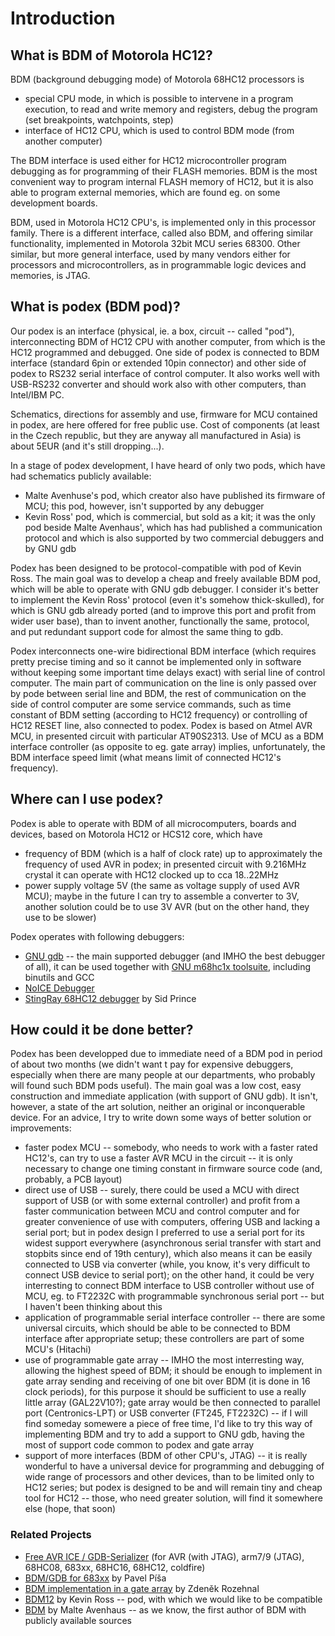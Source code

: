 # Introduction

## What is BDM of Motorola HC12?

BDM (background debugging mode) of Motorola 68HC12 processors is

 * special CPU mode, in which is possible to intervene in a program execution, to read and write memory and registers, debug the program (set breakpoints, watchpoints, step)
 * interface of HC12 CPU, which is used to control BDM mode (from another computer)

The BDM interface is used either for HC12 microcontroller program debugging as for programming of their FLASH memories. BDM is the most convenient way to program internal FLASH memory of HC12, but it is also able to program external memories, which are found eg. on some development boards.

BDM, used in Motorola HC12 CPU's, is implemented only in this processor family. There is a different interface, called also BDM, and offering similar functionality, implemented in Motorola 32bit MCU series 68300. Other similar, but more general interface, used by many vendors either for processors and microcontrollers, as in programmable logic devices and memories, is JTAG.

## What is podex (BDM pod)?

Our podex is an interface (physical, ie. a box, circuit -- called "pod"), interconnecting BDM of HC12 CPU with another computer, from which is the HC12 programmed and debugged. One side of podex is connected to BDM interface (standard 6pin or extended 10pin connector) and other side of podex to RS232 serial interface of control computer. It also works well with USB-RS232 converter and should work also with other computers, than Intel/IBM PC.

Schematics, directions for assembly and use, firmware for MCU contained in podex, are here offered for free public use. Cost of components (at least in the Czech republic, but they are anyway all manufactured in Asia) is about 5EUR (and it's still dropping...).

In a stage of podex development, I have heard of only two pods, which have had schematics publicly available:

 * Malte Avenhuse's pod, which creator also have published its firmware of MCU; this pod, however, isn't supported by any debugger
 * Kevin Ross' pod, which is commercial, but sold as a kit; it was the only pod beside Malte Avenhaus', which has had published a communication protocol and which is also supported by two commercial debuggers and by GNU gdb

Podex has been designed to be protocol-compatible with pod of Kevin Ross. The main goal was to develop a cheap and freely available BDM pod, which will be able to operate with GNU gdb debugger. I consider it's better to implement the Kevin Ross' protocol (even it's somehow thick-skulled), for which is GNU gdb already ported (and to improve this port and profit from wider user base), than to invent another, functionally the same, protocol, and put redundant support code for almost the same thing to gdb.

Podex interconnects one-wire bidirectional BDM interface (which requires pretty precise timing and so it cannot be implemented only in software without keeping some important time delays exact) with serial line of control computer. The main part of communication on the line is only passed over by pode between serial line and BDM, the rest of communication on the side of control computer are some service commands, such as time constant of BDM setting (according to HC12 frequency) or controlling of HC12 RESET line, also connected to podex. Podex is based on Atmel AVR MCU, in presented circuit with particular AT90S2313. Use of MCU as a BDM interface controller (as opposite to eg. gate array) implies, unfortunately, the BDM interface speed limit (what means limit of connected HC12's frequency).

## Where can I use podex?

Podex is able to operate with BDM of all microcomputers, boards and devices, based on Motorola HC12 or HCS12 core, which have

 * frequency of BDM (which is a half of clock rate) up to approximately the frequency of used AVR in podex; in presented circuit with 9.216MHz crystal it can operate with HC12 clocked up to cca 18..22MHz
 * power supply voltage 5V (the same as voltage supply of used AVR MCU); maybe in the future I can try to assemble a converter to 3V, another solution could be to use 3V AVR (but on the other hand, they use to be slower)

Podex operates with following debuggers:

 * [GNU gdb](https://www.gnu.org/software/gdb/) -- the main supported debugger (and IMHO the best debugger of all), it can be used together with [GNU m68hc1x toolsuite](https://www.gnu.org/software/m68hc11/), including binutils and GCC
 * [NoICE Debugger](http://www.noicedebugger.com/help/bdm12.htm)
 * [StingRay 68HC12 debugger](http://www.softtools.com/stingray_bdm12_features.htm) by Sid Prince

## How could it be done better?

Podex has been developped due to immediate need of a BDM pod in period of about two months (we didn't want t pay for expensive debuggers, especially when there are many people at our departments, who probably will found such BDM pods useful). The main goal was a low cost, easy construction and immediate application (with support of GNU gdb). It isn't, however, a state of the art solution, neither an original or inconquerable device. For an advice, I try to write down some ways of better solution or improvements:

 * faster podex MCU -- somebody, who needs to work with a faster rated HC12's, can try to use a faster AVR MCU in the circuit -- it is only necessary to change one timing constant in firmware source code (and, probably, a PCB layout)
 * direct use of USB -- surely, there could be used a MCU with direct support of USB (or with some external controller) and profit from a faster communication between MCU and control computer and for greater convenience of use with computers, offering USB and lacking a serial port; but in podex design I preferred to use a serial port for its widest support everywhere (asynchronous serial transfer with start and stopbits since end of 19th century), which also means it can be easily connected to USB via converter (while, you know, it's very difficult to connect USB device to serial port); on the other hand, it could be very interresting to connect BDM interface to USB controller without use of MCU, eg. to FT2232C with programmable synchronous serial port -- but I haven't been thinking about this
 * application of programmable serial interface controller -- there are some universal circuits, which should be able to be connected to BDM interface after appropriate setup; these controllers are part of some MCU's (Hitachi)
 * use of programmable gate array -- IMHO the most interresting way, allowing the highest speed of BDM; it should be enough to implement in gate array sending and receiving of one bit over BDM (it is done in 16 clock periods), for this purpose it should be sufficient to use a really little array (GAL22V10?); gate array would be then connected to parallel port (Centronics-LPT) or USB converter (FT245, FT2232C) -- if I will find someday somewere a piece of free time, I'd like to try this way of implementing BDM and try to add a support to GNU gdb, having the most of support code common to podex and gate array
 * support of more interfaces (BDM of other CPU's, JTAG) -- it is really wonderful to have a universal device for programming and debugging of wide range of processors and other devices, than to be limited only to HC12 series; but podex is designed to be and will remain tiny and cheap tool for HC12 -- those, who need greater solution, will find it somewhere else (hope, that soon)

### Related Projects

 * [Free AVR ICE / GDB-Serializer](http://savannah.nongnu.org/projects/freeice) (for AVR (with JTAG), arm7/9 (JTAG), 68HC08, 683xx, 68HC16, 68HC12, coldfire)
 * [BDM/GDB for 683xx](http://cmp.felk.cvut.cz/~pisa/m683xx/bdm_driver.html) by Pavel Píša
 * [BDM implementation in a gate array](http://micro.feld.cvut.cz/~rozehnal/) by Zdeněk Rozehnal
 * [BDM12](http://www.kevinro.com/bdm12.pdf) by Kevin Ross -- pod, with which we would like to be compatible
 * [BDM](http://www.avenhaus.de/Malte/BDM12/) by Malte Avenhaus -- as we know, the first author of BDM with publicly available sources
